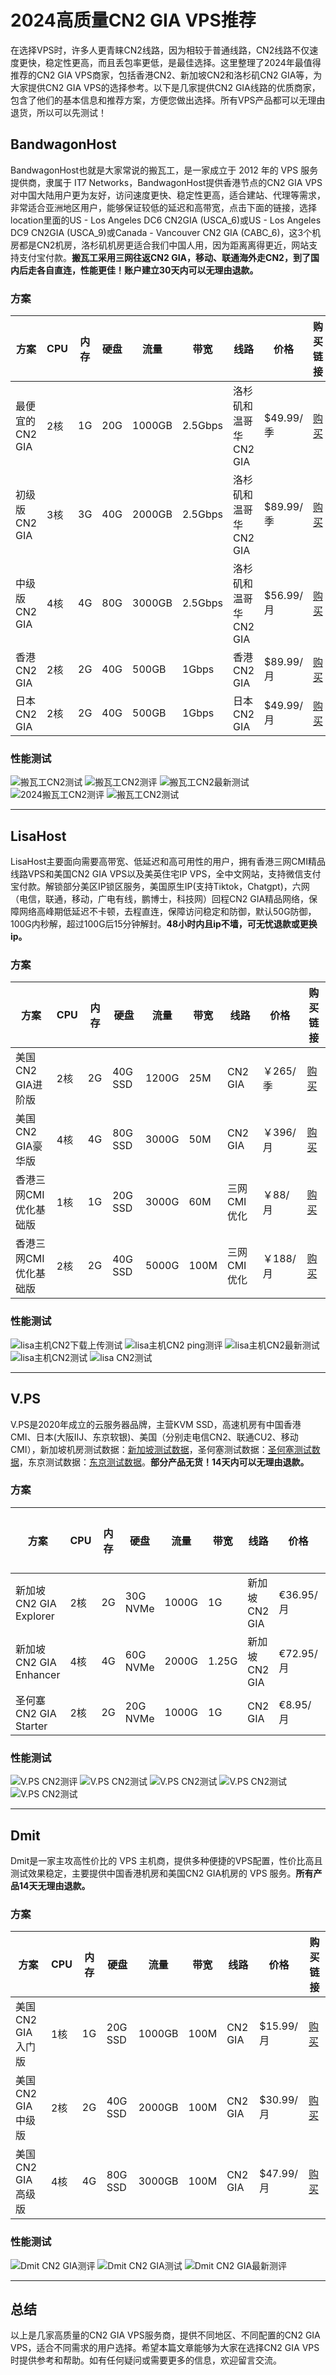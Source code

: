# 2024高质量CN2 GIA VPS推荐

在选择VPS时，许多人更青睐CN2线路，因为相较于普通线路，CN2线路不仅速度更快，稳定性更高，而且丢包率更低，是最佳选择。这里整理了2024年最值得推荐的CN2 GIA VPS商家，包括香港CN2、新加坡CN2和洛杉矶CN2 GIA等，为大家提供CN2 GIA VPS的选择参考。以下是几家提供CN2 GIA线路的优质商家，包含了他们的基本信息和推荐方案，方便您做出选择。所有VPS产品都可以无理由退货，所以可以先测试！

## BandwagonHost

BandwagonHost也就是大家常说的搬瓦工，是一家成立于 2012 年的 VPS 服务提供商，隶属于 IT7 Networks，BandwagonHost提供香港节点的CN2 GIA VPS对中国大陆用户更为友好，访问速度更快、稳定性更高，适合建站、代理等需求，非常适合亚洲地区用户，能够保证较低的延迟和高带宽，点击下面的链接，选择location里面的US - Los Angeles DC6 CN2GIA (USCA_6)或US - Los Angeles DC9 CN2GIA (USCA_9)或Canada - Vancouver CN2 GIA (CABC_6)，这3个机房都是CN2机房，洛杉矶机房更适合我们中国人用，因为距离离得更近，网站支持支付宝付款。**搬瓦工采用三网往返CN2 GIA，移动、联通海外走CN2，到了国内后走各自直连，性能更佳！账户建立30天内可以无理由退款。**

### 方案

| 方案              | CPU | 内存 | 硬盘 | 流量   | 带宽     | 线路         | 价格        | 购买链接                                                                 |
|-----------------|-----|------|------|--------|----------|--------------|-------------|------------------------------------------------------------------------|
| 最便宜的CN2 GIA   | 2核  | 1G   | 20G  | 1000GB | 2.5Gbps  | 洛杉矶和温哥华CN2 GIA | $49.99/季   | [购买](https://bwh81.net/aff.php?aff=76298&pid=87)                     |
| 初级版CN2 GIA      | 3核  | 3G   | 40G  | 2000GB | 2.5Gbps  | 洛杉矶和温哥华CN2 GIA | $89.99/季   | [购买](https://bwh81.net/aff.php?aff=76298&pid=88)                     |
| 中级版CN2 GIA      | 4核  | 4G   | 80G  | 3000GB | 2.5Gbps  | 洛杉矶和温哥华CN2 GIA | $56.99/月   | [购买](https://bwh81.net/aff.php?aff=76298&pid=89)                     |
| 香港CN2 GIA        | 2核  | 2G   | 40G  | 500GB  | 1Gbps    | 香港CN2 GIA   | $89.99/月   | [购买](https://bwh81.net/aff.php?aff=76298&pid=95)                     |
| 日本CN2 GIA        | 2核  | 2G   | 40G  | 500GB  | 1Gbps    | 日本CN2 GIA   | $49.99/月   | [购买](https://bwh81.net/aff.php?aff=76298&pid=134)                    |

### 性能测试

![搬瓦工CN2测试](https://cn2giavps.cn/bwg1.png)
![搬瓦工CN2测评](https://cn2giavps.cn/bwg2.png)
![搬瓦工CN2最新测试](https://cn2giavps.cn/bwg3.png)
![2024搬瓦工CN2测评](https://cn2giavps.cn/bwg4.png)
![搬瓦工CN2测试](https://cn2giavps.cn/bwg5.png)

---

## LisaHost

LisaHost主要面向需要高带宽、低延迟和高可用性的用户，拥有香港三网CMI精品线路VPS和美国CN2 GIA VPS以及美英住宅IP VPS，全中文网站，支持微信支付宝付款。解锁部分美区IP锁区服务，美国原生IP(支持Tiktok，Chatgpt)，六网（电信，联通，移动，广电有线，鹏博士，科技网）回程CN2 GIA精品网络，保障网络高峰期低延迟不卡顿，去程直连，保障访问稳定和防御，默认50G防御，100G内秒解，超过100G后15分钟解封。**48小时内且ip不墙，可无忧退款或更换ip。**

### 方案

| 方案              | CPU | 内存 | 硬盘     | 流量   | 带宽 | 线路      | 价格        | 购买链接                                                                 |
|-----------------|-----|------|----------|--------|------|-----------|-------------|------------------------------------------------------------------------|
| 美国CN2 GIA进阶版  | 2核  | 2G   | 40G SSD  | 1200G  | 25M  | CN2 GIA  | ￥265/季    | [购买](https://lisahost.com/aff.php?aff=1234&pid=34)                   |
| 美国CN2 GIA豪华版  | 4核  | 4G   | 80G SSD  | 3000G  | 50M  | CN2 GIA  | ￥396/月    | [购买](https://lisahost.com/aff.php?aff=1234&pid=35)                   |
| 香港三网CMI优化基础版 | 1核  | 1G   | 20G SSD  | 3000G  | 60M  | 三网CMI优化 | ￥88/月     | [购买](https://lisahost.com/aff.php?aff=1234&pid=90)                   |
| 香港三网CMI优化基础版 | 2核  | 2G   | 40G SSD  | 5000G  | 100M | 三网CMI优化 | ￥188/月    | [购买](https://lisahost.com/aff.php?aff=1234&pid=91)                   |

### 性能测试

![lisa主机CN2下载上传测试](https://cn2giavps.cn/lisa1.png)
![lisa主机CN2 ping测评](https://cn2giavps.cn/lisa2.png)
![lisa主机CN2最新测试](https://cn2giavps.cn/lisa3.png)
![lisa主机CN2测试](https://cn2giavps.cn/lisa4.png)
![lisa CN2测试](https://cn2giavps.cn/lisa5.png)

---

## V.PS

V.PS是2020年成立的云服务器品牌，主营KVM SSD，高速机房有中国香港CMI、日本(大阪IIJ、东京软银)、美国（分别走电信CN2、联通CU2、移动CMI），新加坡机房测试数据：[新加坡测试数据](https://sin.lg.v.ps/)，圣何塞测试数据：[圣何塞测试数据](https://sjc.lg.v.ps/)，东京测试数据：[东京测试数据](https://nrt.lg.v.ps/)。**部分产品无货！14天内可以无理由退款。**

### 方案

| 方案              | CPU | 内存 | 硬盘     | 流量   | 带宽 | 线路       | 价格        | 购买链接                                                                 |
|-----------------|-----|------|----------|--------|------|------------|-------------|------------------------------------------------------------------------|
| 新加坡CN2 GIA Explorer | 2核  | 2G   | 30G NVMe | 1000G  | 1G   | 新加坡CN2 GIA | €36.95/月   | [购买](https://vps.hosting/?cmd=cart&action=add&affid=1853&pid=235)   |
| 新加坡CN2 GIA Enhancer | 4核  | 4G   | 60G NVMe | 2000G  | 1.25G| 新加坡CN2 GIA | €72.95/月   | [购买](https://vps.hosting/?cmd=cart&action=add&affid=1853&pid=236)   |
| 圣何塞CN2 GIA Starter | 2核  | 2G   | 20G NVMe | 1000G  | 1G   | CN2 GIA    | €8.95/月    | [购买](https://vps.hosting/?cmd=cart&action=add&affid=1853&pid=144)   |

### 性能测试

![V.PS CN2测评](https://cn2giavps.cn/vps1.png)
![V.PS CN2测试](https://cn2giavps.cn/vps2.png)
![V.PS CN2测试](https://cn2giavps.cn/vps3.png)
![V.PS CN2测试](https://cn2giavps.cn/vps4.png)
![V.PS CN2测试](https://cn2giavps.cn/vps5.png)

---

## Dmit

Dmit是一家主攻高性价比的 VPS 主机商，提供多种便捷的VPS配置，性价比高且测试效果稳定，主要提供中国香港机房和美国CN2 GIA机房的 VPS 服务。**所有产品14天无理由退款。**

### 方案

| 方案                | CPU | 内存 | 硬盘    | 流量    | 带宽    | 线路        | 价格        | 购买链接                                                                 |
|-------------------|-----|------|---------|---------|---------|-------------|-------------|------------------------------------------------------------------------|
| 美国CN2 GIA入门版   | 1核  | 1G   | 20G SSD | 1000GB  | 100M    | CN2 GIA     | $15.99/月   | [购买](https://dmit.com/aff.php?aff=5577&pid=1001)                     |
| 美国CN2 GIA中级版   | 2核  | 2G   | 40G SSD | 2000GB  | 100M    | CN2 GIA     | $30.99/月   | [购买](https://dmit.com/aff.php?aff=5577&pid=1002)                     |
| 美国CN2 GIA高级版   | 4核  | 4G   | 80G SSD | 3000GB  | 100M    | CN2 GIA     | $47.99/月   | [购买](https://dmit.com/aff.php?aff=5577&pid=1003)                     |

### 性能测试

![Dmit CN2 GIA测评](https://cn2giavps.cn/dmit1.png)
![Dmit CN2 GIA测试](https://cn2giavps.cn/dmit2.png)
![Dmit CN2 GIA最新测评](https://cn2giavps.cn/dmit3.png)

---

## 总结

以上是几家高质量的CN2 GIA VPS服务商，提供不同地区、不同配置的CN2 GIA VPS，适合不同需求的用户选择。希望本篇文章能够为大家在选择CN2 GIA VPS时提供参考和帮助。如有任何疑问或需要更多的信息，欢迎留言交流。
